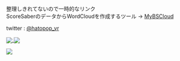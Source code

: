 整理しきれてないので一時的なリンク  
ScoreSaberのデータからWordCloudを作成するツール -> [MyBSCloud](https://github.com/hatopopvr/MyBSCloud)

twitter : [@hatopop_vr](https://twitter.com/hatopop_vr)

<a href="https://github.com/anuraghazra/github-readme-stats">
  <img align="center" src="https://github-readme-stats.vercel.app/api?username=hatopopvr&show_icons=true&theme=radical&hide=contribs" />
</a>
<a href="https://github.com/anuraghazra/convoychat">
  <img align="center" src="https://github-readme-stats.vercel.app/api/top-langs/?username=hatopopvr&layout=compact&show_icons=true&theme=radical" />
</a>

![](https://github-readme-score-saber.vercel.app/api?uid=76561198412839195)
